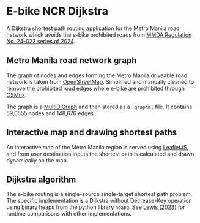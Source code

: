 # E-bike NCR Dijkstra 

A Dijkstra shortest path routing application for the Metro Manila road network which avoids the e-bike prohibited roads from [MMDA Regulation No. 24-022 series of 2024](https://mmda.gov.ph/100-news/news-2024/7256-february-19-2024-mmda-prohibits-e-vehicles-on-national-roads-penalties-for-violators-set.html). 

## Metro Manila road network graph

The graph of nodes and edges forming the Metro Manila driveable road network is taken from [OpenStreetMap](https://github.com/openstreetmap). Simplified and manually cleaned to remove the prohibited road edges where e-bike are prohibited through [OSMnx](https://osmnx.readthedocs.io/en/stable/).

The graph is a [MultiDiGraph](https://networkx.org/documentation/stable/reference/classes/multidigraph.html) and then stored as a `.graphml` file. It contains 59,0555 nodes and 148,676 edges

## Interactive map and drawing shortest paths

An interactive map of the Metro Manila region is served using [LeafletJS](https://leafletjs.com/), and from user destination inputs the shortest path is calculated and drawn dynamically on the map. 

## Dijkstra algorithm

The e-bike routing is a single-source single-target shortest path problem. The specific implementation is a Dijkstra without Decrease-Key operation using binary heaps from the python library `heapq`. See [Lewis (2023)](https://arxiv.org/abs/2303.10034) for runtime comparisons with other implementations. 